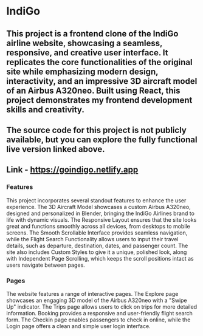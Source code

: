 # IndiGo

## This project is a frontend clone of the IndiGo airline website, showcasing a seamless, responsive, and creative user interface. It replicates the core functionalities of the original site while emphasizing modern design, interactivity, and an impressive 3D aircraft model of an Airbus A320neo. Built using React, this project demonstrates my frontend development skills and creativity.

## The source code for this project is not publicly available, but you can explore the fully functional live version linked above.

## Link - https://goindigo.netlify.app

### Features
This project incorporates several standout features to enhance the user experience. The 3D Aircraft Model showcases a custom Airbus A320neo, designed and personalized in Blender, bringing the IndiGo Airlines brand to life with dynamic visuals. The Responsive Layout ensures that the site looks great and functions smoothly across all devices, from desktops to mobile screens. The Smooth Scrollable Interface provides seamless navigation, while the Flight Search Functionality allows users to input their travel details, such as departure, destination, dates, and passenger count. The site also includes Custom Styles to give it a unique, polished look, along with Independent Page Scrolling, which keeps the scroll positions intact as users navigate between pages.

### Pages
The website features a range of interactive pages. The Explore page showcases an engaging 3D model of the Airbus A320neo with a "Swipe Up" indicator. The Trips page allows users to click on trips for more detailed information. Booking provides a responsive and user-friendly flight search form. The Checkin page enables passengers to check in online, while the Login page offers a clean and simple user login interface.






